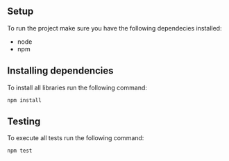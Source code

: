 ## Setup

To run the project make sure you have the following dependecies installed:

- node
- npm

## Installing dependencies

To install all libraries run the following command:

```
npm install
```

## Testing

To execute all tests run the following command:

```
npm test
```